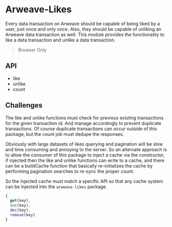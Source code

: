 # Arweave-Likes

Every data transaction on Arweave should be capable of being liked by a user, just once and only once. Also, they should be capable of unliking an Arweave data transaction as well. This module provides the functionality to like a data transaction and unlike a data transaction.

> Browser Only

## API

* like
* unlike
* count

## Challenges

The like and unlike functions must check for previous existing transactions for the given transaction id. And manage accordingly to prevent duplicate transactions. Of course duplicate transactions can occur outside of this package, but the count job must dedupe
the responses. 

Obviously with large datasets of likes querying and pagination will be slow and time consuming and annoying to the server. So an alternate approach is to allow the consumer of this package to inject a cache via the constructor, if injected then the like and unlike functions can write to a cache, and there can be a buildCache function that basically re-initializes the cache by performing pagination searches to re-sync the proper count.

So the injected cache must match a specific API so that any cache system can be injected into the `arweave-likes` package. 

``` js
{
  get(key),
  inc(key),
  dec(key),
  remove(key)
}
```


